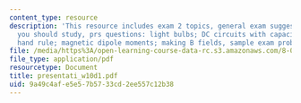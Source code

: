```yaml
---
content_type: resource
description: 'This resource includes exam 2 topics, general exam suggestions, what
  you should study, prs questions: light bulbs; DC circuits with capacitors; right
  hand rule; magnetic dipole moments; making B fields, sample exam problems and solutions.'
file: /media/https%3A/open-learning-course-data-rc.s3.amazonaws.com/8-02-physics-ii-electricity-and-magnetism-spring-2007/9a49c4afe5e57b5733cd2ee557c12b38_presentati_w10d1.pdf
file_type: application/pdf
resourcetype: Document
title: presentati_w10d1.pdf
uid: 9a49c4af-e5e5-7b57-33cd-2ee557c12b38
---
```

